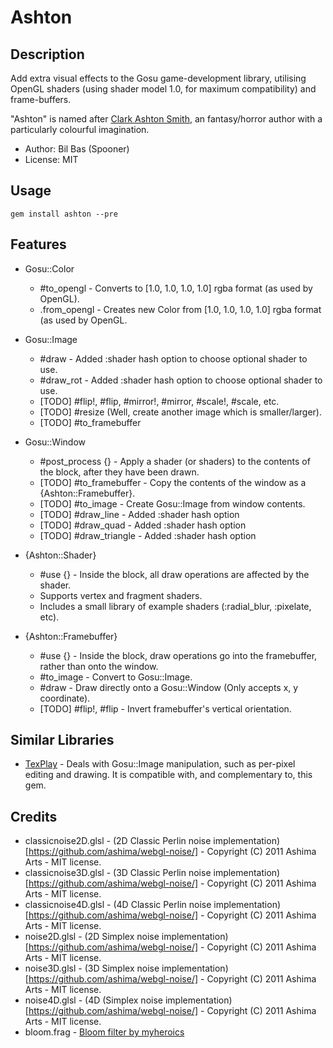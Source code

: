 Ashton
======

Description
-----------

Add extra visual effects to the Gosu game-development library, utilising OpenGL shaders (using shader model 1.0, for maximum compatibility) and frame-buffers.

"Ashton" is named after [Clark Ashton Smith](http://en.wikipedia.org/wiki/Clark_Ashton_Smith), an fantasy/horror author
with a particularly colourful imagination.

- Author: Bil Bas (Spooner)
- License: MIT

Usage
-----

    gem install ashton --pre

Features
--------

- Gosu::Color
  * #to_opengl - Converts to [1.0, 1.0, 1.0, 1.0] rgba format (as used by OpenGL).
  * .from_opengl - Creates new Color from [1.0, 1.0, 1.0, 1.0] rgba format (as used by OpenGL.

- Gosu::Image
  * #draw - Added :shader hash option to choose optional shader to use.
  * #draw_rot - Added :shader hash option to choose optional shader to use.
  * [TODO] #flip!, #flip, #mirror!, #mirror, #scale!, #scale, etc.
  * [TODO] #resize (Well, create another image which is smaller/larger).
  * [TODO] #to_framebuffer

- Gosu::Window
  * #post_process {} - Apply a shader (or shaders) to the contents of the block, after they have been drawn.
  * [TODO] #to_framebuffer - Copy the contents of the window as a {Ashton::Framebuffer}.
  * [TODO] #to_image - Create Gosu::Image from window contents.
  * [TODO] #draw_line - Added :shader hash option
  * [TODO] #draw_quad - Added :shader hash option
  * [TODO] #draw_triangle - Added :shader hash option

- {Ashton::Shader}
  * #use {} - Inside the block, all draw operations are affected by the shader.
  * Supports vertex and fragment shaders.
  * Includes a small library of example shaders (:radial_blur, :pixelate, etc).

- {Ashton::Framebuffer}
  * #use {} - Inside the block, draw operations go into the framebuffer, rather than onto the window.
  * #to_image - Convert to Gosu::Image. 
  * #draw - Draw directly onto a Gosu::Window (Only accepts x, y coordinate).
  * [TODO] #flip!, #flip - Invert framebuffer's vertical orientation.
  
Similar Libraries
-----------------

- [TexPlay](https://github.com/banister/texplay) - Deals with Gosu::Image manipulation, such as per-pixel editing and drawing. It is compatible with, and complementary to, this gem.

Credits
-------

- classicnoise2D.glsl - (2D Classic Perlin noise implementation)[https://github.com/ashima/webgl-noise/] - Copyright (C) 2011 Ashima Arts - MIT license.
- classicnoise3D.glsl - (3D Classic Perlin noise implementation)[https://github.com/ashima/webgl-noise/] - Copyright (C) 2011 Ashima Arts - MIT license.
- classicnoise4D.glsl - (4D Classic Perlin noise implementation)[https://github.com/ashima/webgl-noise/] - Copyright (C) 2011 Ashima Arts - MIT license.
- noise2D.glsl - (2D Simplex noise implementation)[https://github.com/ashima/webgl-noise/] - Copyright (C) 2011 Ashima Arts - MIT license.
- noise3D.glsl - (3D Simplex noise implementation)[https://github.com/ashima/webgl-noise/] - Copyright (C) 2011 Ashima Arts - MIT license.
- noise4D.glsl - (4D (Simplex noise implementation)[https://github.com/ashima/webgl-noise/] - Copyright (C) 2011 Ashima Arts - MIT license.
- bloom.frag - [Bloom filter by myheroics](http://myheroics.wordpress.com/2008/09/04/glsl-bloom-shader/)


